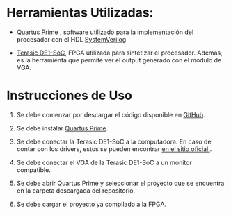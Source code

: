 # **Herramientas Utilizadas**:
- [Quartus Prime](https://www.intel.la/content/www/xl/es/products/details/fpga/development-tools/quartus-prime.html)
, software utilizado para la implementación del procesador con el HDL [SystemVerilog](https://semiengineering.com/knowledge_centers/languages/systemverilog/)


- [Terasic DE1-SoC](https://www.terasic.com.tw/cgi-bin/page/archive.pl?Language=English&CategoryNo=205&No=836&PartNo=2#contents), FPGA utilizada para sintetizar el procesador. Además, es la herramienta que permite ver el output generado con el módulo de VGA.



# **Instrucciones de Uso**
1. Se debe comenzar por descargar el código disponible en [GitHub](https://github.com/mjcarranza/Proyecto-2-Arqui1/tree/procesador).

2. Se debe instalar [Quartus Prime](https://www.intel.la/content/www/xl/es/products/details/fpga/development-tools/quartus-prime.html).
   
3. Se debe conectar la Terasic DE1-SoC a la computadora. En caso de contar con los drivers, estos se pueden encontrar [en el sitio oficial.](https://www.terasic.com.tw/wiki/Windows_encountered_a_problem_installing_the_drivers_for_your_device).

4. Se debe conectar el VGA de la Terasic DE1-SoC a un monitor compatible.

5. Se debe abrir Quartus Prime y seleccionar el proyecto que se encuentra en la carpeta descargada del repositorio.

6. Se debe cargar el proyecto ya compilado a la FPGA.


